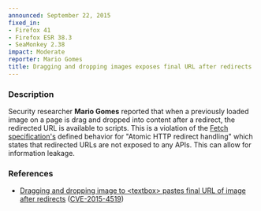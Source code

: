 ```yaml
---
announced: September 22, 2015
fixed_in:
- Firefox 41
- Firefox ESR 38.3
- SeaMonkey 2.38
impact: Moderate
reporter: Mario Gomes
title: Dragging and dropping images exposes final URL after redirects
---
```


<h3>Description</h3>

<p>Security researcher <strong>Mario Gomes</strong> reported that when a previously
loaded image on a page is drag and dropped into content after a redirect, the redirected
URL is available to scripts. This is a violation of the  <a
href="https://fetch.spec.whatwg.org/">Fetch specification's</a> defined behavior for
"Atomic HTTP redirect handling" which states that redirected URLs are not exposed to any
APIs. This can allow for information leakage. 
</p>

<h3>References</h3>

<ul>
  <li><a href="https://bugzilla.mozilla.org/show_bug.cgi?id=1189814">
       Dragging and dropping image to &lt;textbox&gt; pastes final URL of image after
redirects</a>
(<a href="http://cve.mitre.org/cgi-bin/cvename.cgi?name=CVE-2015-4519"
class="ex-ref">CVE-2015-4519</a>)</li>
</ul>

